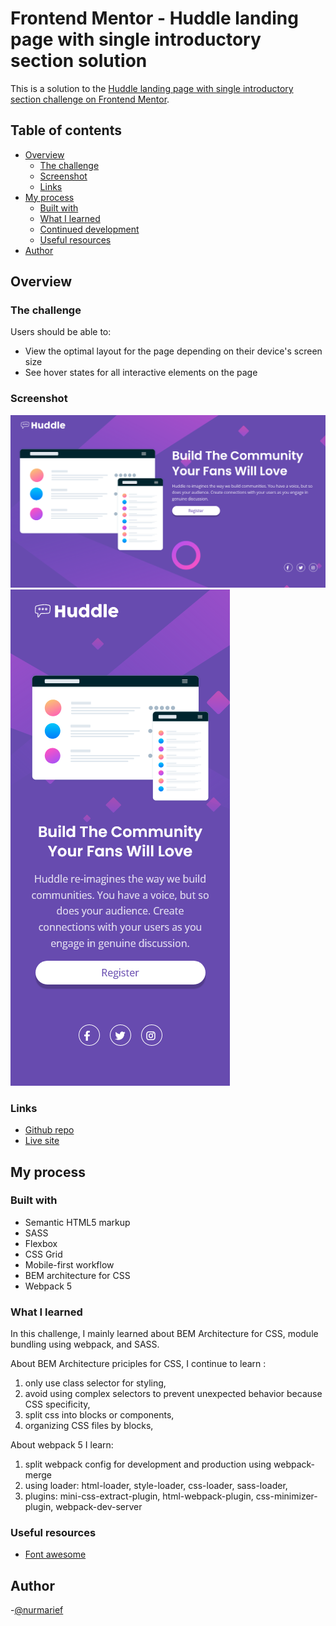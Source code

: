 # Frontend Mentor - Huddle landing page with single introductory section solution

This is a solution to the [Huddle landing page with single introductory section challenge on Frontend Mentor](https://www.frontendmentor.io/challenges/huddle-landing-page-with-a-single-introductory-section-B_2Wvxgi0).

## Table of contents

- [Overview](#overview)
  - [The challenge](#the-challenge)
  - [Screenshot](#screenshot)
  - [Links](#links)
- [My process](#my-process)
  - [Built with](#built-with)
  - [What I learned](#what-i-learned)
  - [Continued development](#continued-development)
  - [Useful resources](#useful-resources)
- [Author](#author)

## Overview

### The challenge

Users should be able to:

- View the optimal layout for the page depending on their device's screen size
- See hover states for all interactive elements on the page

### Screenshot

![Desktop view](./results/desktop-view.png)
![Mobile view](./results/mobile-view.png)

### Links

- [Github repo](https://github.com/nurmarief/fementor_huddle-landing-page/)
- [Live site](https://nurmarief.github.io/fementor_huddle-landing-page/)

## My process

### Built with

- Semantic HTML5 markup
- SASS
- Flexbox
- CSS Grid
- Mobile-first workflow
- BEM architecture for CSS
- Webpack 5

### What I learned

In this challenge, I mainly learned about BEM Architecture for CSS, module bundling using webpack, and SASS.

About BEM Architecture priciples for CSS, I continue to learn :

1. only use class selector for styling,
2. avoid using complex selectors to prevent unexpected behavior because CSS specificity,
3. split css into blocks or components,
4. organizing CSS files by blocks,

About webpack 5 I learn:

1. split webpack config for development and production using webpack-merge
2. using loader: html-loader, style-loader, css-loader, sass-loader,
3. plugins: mini-css-extract-plugin, html-webpack-plugin, css-minimizer-plugin, webpack-dev-server

### Useful resources

- [Font awesome](fontawesome.com)

## Author

-[@nurmarief](https://www.frontendmentor.io/profile/nurmarief)
